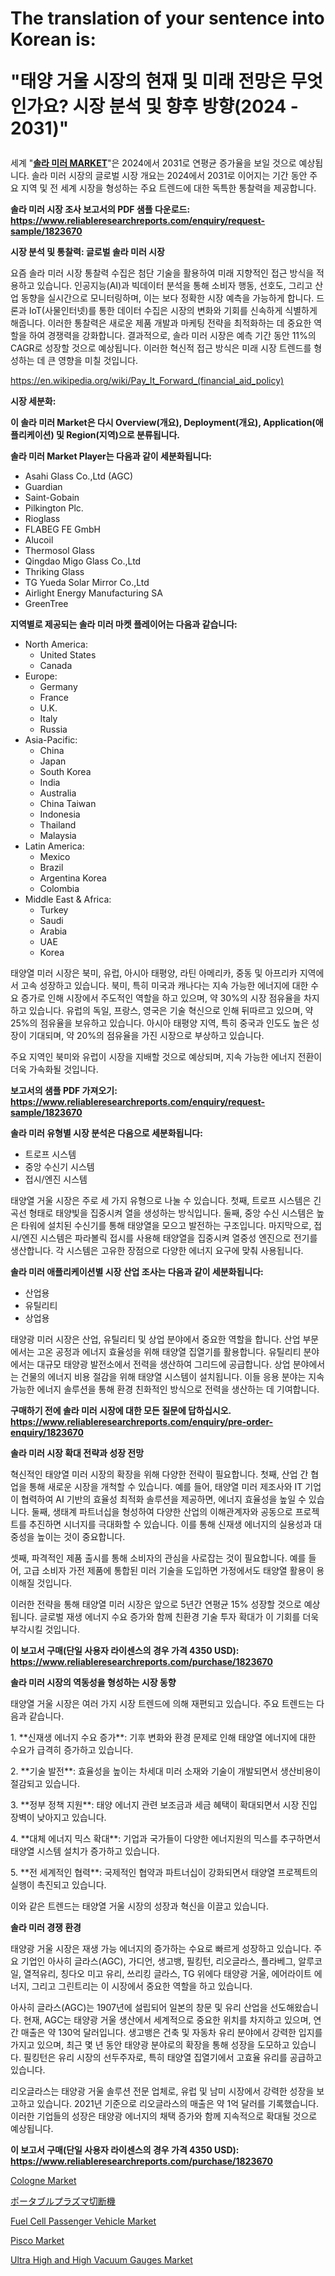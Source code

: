 <p><h1>The translation of your sentence into Korean is:

"태양 거울 시장의 현재 및 미래 전망은 무엇인가요? 시장 분석 및 향후 방향(2024 - 2031)"</h1></p><p>세계 "<strong><a href="https://www.reliableresearchreports.com/solar-mirror-r1823670">솔라 미러 MARKET</a></strong>"은 2024에서 2031로 연평균 증가율을 보일 것으로 예상됩니다. 솔라 미러 시장의 글로벌 시장 개요는 2024에서 2031로 이어지는 기간 동안 주요 지역 및 전 세계 시장을 형성하는 주요 트렌드에 대한 독특한 통찰력을 제공합니다.</p>
<p><strong>솔라 미러 시장 조사 보고서의 PDF 샘플 다운로드: <a href="https://www.reliableresearchreports.com/enquiry/request-sample/1823670">https://www.reliableresearchreports.com/enquiry/request-sample/1823670</a></strong></p>
<p><strong>시장 분석 및 통찰력: 글로벌 솔라 미러 시장</strong></p>
<p><p>요즘 솔라 미러 시장 통찰력 수집은 첨단 기술을 활용하여 미래 지향적인 접근 방식을 적용하고 있습니다. 인공지능(AI)과 빅데이터 분석을 통해 소비자 행동, 선호도, 그리고 산업 동향을 실시간으로 모니터링하며, 이는 보다 정확한 시장 예측을 가능하게 합니다. 드론과 IoT(사물인터넷)를 통한 데이터 수집은 시장의 변화와 기회를 신속하게 식별하게 해줍니다. 이러한 통찰력은 새로운 제품 개발과 마케팅 전략을 최적화하는 데 중요한 역할을 하여 경쟁력을 강화합니다. 결과적으로, 솔라 미러 시장은 예측 기간 동안 11%의 CAGR로 성장할 것으로 예상됩니다. 이러한 혁신적 접근 방식은 미래 시장 트렌드를 형성하는 데 큰 영향을 미칠 것입니다.</p></p>
<p><a href="%7CAUTHORITHY_DOMAIN_URL%7C">https://en.wikipedia.org/wiki/Pay_It_Forward_(financial_aid_policy)</a></p>
<p><strong>시장 세분화:</strong></p>
<p><strong>이 솔라 미러 Market은 다시 Overview(개요), Deployment(개요), Application(애플리케이션) 및 Region(지역)으로 분류됩니다.</strong></p>
<p><strong>솔라 미러 Market Player는 다음과 같이 세분화됩니다:</strong></p>
<p><ul><li>Asahi Glass Co.,Ltd (AGC)</li><li>Guardian</li><li>Saint-Gobain</li><li>Pilkington Plc.</li><li>Rioglass</li><li>FLABEG FE GmbH</li><li>Alucoil</li><li>Thermosol Glass</li><li>Qingdao Migo Glass Co.,Ltd</li><li>Thriking Glass</li><li>TG Yueda Solar Mirror Co.,Ltd</li><li>Airlight Energy Manufacturing SA</li><li>GreenTree</li></ul></p>
<p><strong>지역별로 제공되는 솔라 미러 마켓 플레이어는 다음과 같습니다:</strong></p>
<p><ul>
    <li>
        North America:
        <ul>
            <li>United States</li>
            <li>Canada</li>
        </ul>
    </li>
    <li>
        Europe:
        <ul>
            <li>Germany</li>
            <li>France</li>
            <li>U.K.</li>
            <li>Italy</li>
            <li>Russia</li>
        </ul>
    </li>
    <li>
        Asia-Pacific:
        <ul>
            <li>China</li>
            <li>Japan</li>
            <li>South Korea</li>
            <li>India</li>
            <li>Australia</li>
            <li>China Taiwan</li>
            <li>Indonesia</li>
            <li>Thailand</li>
            <li>Malaysia</li>
        </ul>
    </li>
    <li>
        Latin America:
        <ul>
            <li>Mexico</li>
            <li>Brazil</li>
            <li>Argentina Korea</li>
            <li>Colombia</li>
        </ul>
    </li>
    <li>
        Middle East & Africa:
        <ul>
            <li>Turkey</li>
            <li>Saudi</li>
            <li>Arabia</li>
            <li>UAE</li>
            <li>Korea</li>
        </ul>
    </li>
    </ul></p>
<p><p>태양열 미러 시장은 북미, 유럽, 아시아 태평양, 라틴 아메리카, 중동 및 아프리카 지역에서 고속 성장하고 있습니다. 북미, 특히 미국과 캐나다는 지속 가능한 에너지에 대한 수요 증가로 인해 시장에서 주도적인 역할을 하고 있으며, 약 30%의 시장 점유율을 차지하고 있습니다. 유럽의 독일, 프랑스, 영국은 기술 혁신으로 인해 뒤따르고 있으며, 약 25%의 점유율을 보유하고 있습니다. 아시아 태평양 지역, 특히 중국과 인도도 높은 성장이 기대되며, 약 20%의 점유율을 가진 시장으로 부상하고 있습니다. </p><p>주요 지역인 북미와 유럽이 시장을 지배할 것으로 예상되며, 지속 가능한 에너지 전환이 더욱 가속화될 것입니다.</p></p>
<p><strong>보고서의 샘플 PDF 가져오기: <a href="https://www.reliableresearchreports.com/enquiry/request-sample/1823670">https://www.reliableresearchreports.com/enquiry/request-sample/1823670</a></strong></p>
<p><strong>솔라 미러 유형별 시장 분석은 다음으로 세분화됩니다:</strong></p>
<p><ul><li>트로프 시스템</li><li>중앙 수신기 시스템</li><li>접시/엔진 시스템</li></ul></p>
<p><p>태양열 거울 시장은 주로 세 가지 유형으로 나눌 수 있습니다. 첫째, 트로프 시스템은 긴 곡선 형태로 태양빛을 집중시켜 열을 생성하는 방식입니다. 둘째, 중앙 수신 시스템은 높은 타워에 설치된 수신기를 통해 태양열을 모으고 발전하는 구조입니다. 마지막으로, 접시/엔진 시스템은 파라볼릭 접시를 사용해 태양열을 집중시켜 열중성 엔진으로 전기를 생산합니다. 각 시스템은 고유한 장점으로 다양한 에너지 요구에 맞춰 사용됩니다.</p></p>
<p><strong>솔라 미러 애플리케이션별 시장 산업 조사는 다음과 같이 세분화됩니다:</strong></p>
<p><ul><li>산업용</li><li>유틸리티</li><li>상업용</li></ul></p>
<p><p>태양광 미러 시장은 산업, 유틸리티 및 상업 분야에서 중요한 역할을 합니다. 산업 부문에서는 고온 공정과 에너지 효율성을 위해 태양열 집열기를 활용합니다. 유틸리티 분야에서는 대규모 태양광 발전소에서 전력을 생산하여 그리드에 공급합니다. 상업 분야에서는 건물의 에너지 비용 절감을 위해 태양열 시스템이 설치됩니다. 이들 응용 분야는 지속 가능한 에너지 솔루션을 통해 환경 친화적인 방식으로 전력을 생산하는 데 기여합니다.</p></p>
<p><strong>구매하기 전에 솔라 미러 시장에 대한 모든 질문에 답하십시오. <a href="https://www.reliableresearchreports.com/enquiry/pre-order-enquiry/1823670">https://www.reliableresearchreports.com/enquiry/pre-order-enquiry/1823670</a></strong></p>
<p><strong>솔라 미러 시장 확대 전략과 성장 전망</strong></p>
<p><p>혁신적인 태양열 미러 시장의 확장을 위해 다양한 전략이 필요합니다. 첫째, 산업 간 협업을 통해 새로운 시장을 개척할 수 있습니다. 예를 들어, 태양열 미러 제조사와 IT 기업이 협력하여 AI 기반의 효율성 최적화 솔루션을 제공하면, 에너지 효율성을 높일 수 있습니다. 둘째, 생태계 파트너십을 형성하여 다양한 산업의 이해관계자와 공동으로 프로젝트를 추진하면 시너지를 극대화할 수 있습니다. 이를 통해 신재생 에너지의 실용성과 대중성을 높이는 것이 중요합니다. </p><p>셋째, 파격적인 제품 출시를 통해 소비자의 관심을 사로잡는 것이 필요합니다. 예를 들어, 고급 소비자 가전 제품에 통합된 미러 기술을 도입하면 가정에서도 태양열 활용이 용이해질 것입니다. </p><p>이러한 전략을 통해 태양열 미러 시장은 앞으로 5년간 연평균 15% 성장할 것으로 예상됩니다. 글로벌 재생 에너지 수요 증가와 함께 친환경 기술 투자 확대가 이 기회를 더욱 부각시킬 것입니다.</p></p>
<p><strong>이 보고서 구매(단일 사용자 라이센스의 경우 가격 4350 USD): <a href="https://www.reliableresearchreports.com/purchase/1823670">https://www.reliableresearchreports.com/purchase/1823670</a></strong></p>
<p><strong>솔라 미러 시장의 역동성을 형성하는 시장 동향</strong></p>
<p><p>태양열 거울 시장은 여러 가지 시장 트렌드에 의해 재편되고 있습니다. 주요 트렌드는 다음과 같습니다.</p><p>1. **신재생 에너지 수요 증가**: 기후 변화와 환경 문제로 인해 태양열 에너지에 대한 수요가 급격히 증가하고 있습니다.</p><p>2. **기술 발전**: 효율성을 높이는 차세대 미러 소재와 기술이 개발되면서 생산비용이 절감되고 있습니다.</p><p>3. **정부 정책 지원**: 태양 에너지 관련 보조금과 세금 혜택이 확대되면서 시장 진입 장벽이 낮아지고 있습니다.</p><p>4. **대체 에너지 믹스 확대**: 기업과 국가들이 다양한 에너지원의 믹스를 추구하면서 태양열 시스템 설치가 증가하고 있습니다.</p><p>5. **전 세계적인 협력**: 국제적인 협약과 파트너십이 강화되면서 태양열 프로젝트의 실행이 촉진되고 있습니다.</p><p>이와 같은 트렌드는 태양열 거울 시장의 성장과 혁신을 이끌고 있습니다.</p></p>
<p><strong>솔라 미러 경쟁 환경</strong></p>
<p><p>태양광 거울 시장은 재생 가능 에너지의 증가하는 수요로 빠르게 성장하고 있습니다. 주요 기업인 아사히 글라스(AGC), 가디언, 생고뱅, 필킹턴, 리오글라스, 플라베그, 알루코일, 열적유리, 칭다오 미고 유리, 쓰리킹 글라스, TG 위에다 태양광 거울, 에어라이트 에너지, 그리고 그린트리는 이 시장에서 중요한 역할을 하고 있습니다.</p><p>아사히 글라스(AGC)는 1907년에 설립되어 일본의 창문 및 유리 산업을 선도해왔습니다. 현재, AGC는 태양광 거울 생산에서 세계적으로 중요한 위치를 차지하고 있으며, 연간 매출은 약 130억 달러입니다. 생고뱅은 건축 및 자동차 유리 분야에서 강력한 입지를 가지고 있으며, 최근 몇 년 동안 태양광 분야로의 확장을 통해 성장을 도모하고 있습니다. 필킹턴은 유리 시장의 선두주자로, 특히 태양열 집열기에서 고효율 유리를 공급하고 있습니다.</p><p>리오글라스는 태양광 거울 솔루션 전문 업체로, 유럽 및 남미 시장에서 강력한 성장을 보고하고 있습니다. 2021년 기준으로 리오글라스의 매출은 약 1억 달러를 기록했습니다. 이러한 기업들의 성장은 태양광 에너지의 채택 증가와 함께 지속적으로 확대될 것으로 예상됩니다.</p></p>
<p><strong>이 보고서 구매(단일 사용자 라이센스의 경우 가격 4350 USD): <a href="https://www.reliableresearchreports.com/purchase/1823670">https://www.reliableresearchreports.com/purchase/1823670</a></strong></p>
<p><p><a href="https://www.linkedin.com/pulse/future-insights-cologne-market-trends-regional-analysis-year-p5jjc?trackingId=ZHyFt1NQTf%2B1FamyNLHnjQ%3D%3D">Cologne Market</a></p><p><a href="https://medium.com/@monserrateklfnsch/%E3%83%9D%E3%83%BC%E3%82%BF%E3%83%96%E3%83%AB%E3%83%97%E3%83%A9%E3%82%BA%E3%83%9E%E5%88%87%E6%96%AD%E6%A9%9F%E5%B8%82%E5%A0%B4%E8%AA%BF%E6%9F%BB%E5%A0%B1%E5%91%8A%E6%9B%B8-2024%E5%B9%B4%E3%81%8B%E3%82%892031%E5%B9%B4%E3%81%BE%E3%81%A7%E3%81%AE9-6-%E3%81%AE%E5%AE%89%E5%AE%9A%E3%81%97%E3%81%9Fcagr%E3%82%92%E4%BC%B4%E3%81%86%E5%B8%82%E5%A0%B4%E4%BA%88%E6%B8%AC%E3%81%A8%E6%88%90%E9%95%B7%E3%81%AE%E5%B1%95%E6%9C%9B-95f747b456e7">ポータブルプラズマ切断機</a></p><p><a href="https://issuu.com/reportprime-2/docs/fuel-cell-passenger-vehicle-market-_f9aee74c2e2725">Fuel Cell Passenger Vehicle Market</a></p><p><a href="https://medium.com/@pinkierau13/pisco-market-report-by-product-type-peruvian-pisco-chilean-pisco-end-use-4e25b62ae988">Pisco Market</a></p><p><a href="https://issuu.com/reportprime-2/docs/ultra-high-and-high-vacuum-gauges-m_f3fc1e3c106e5e">Ultra High and High Vacuum Gauges Market</a></p></p>